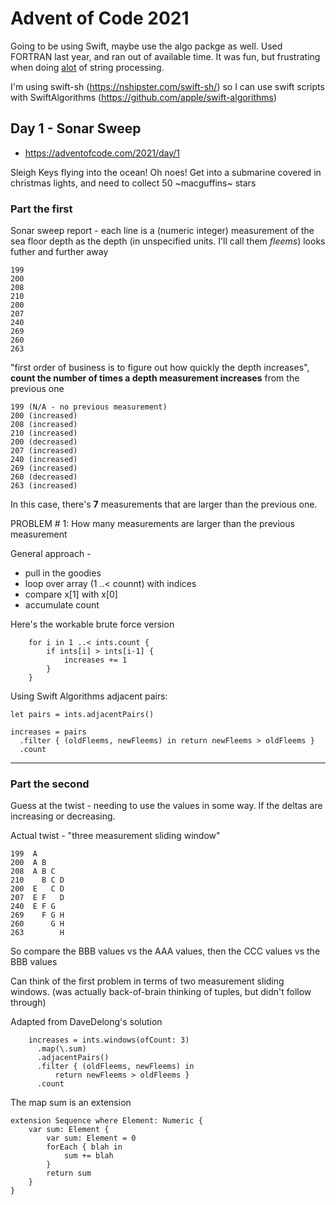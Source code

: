 # Advent of Code 2021

Going to be using Swift, maybe use the algo packge as well.  Used FORTRAN last year,
and ran out of available time.  It was fun, but frustrating when doing [alot](http://hyperboleandahalf.blogspot.com/2010/04/alot-is-better-than-you-at-everything.html)
of string processing.

I'm using swift-sh (https://nshipster.com/swift-sh/) so I can use swift scripts with SwiftAlgorithms (https://github.com/apple/swift-algorithms)


## Day 1 - Sonar Sweep

* https://adventofcode.com/2021/day/1

Sleigh Keys flying into the ocean!  Oh noes!  Get into a submarine covered in
christmas lights, and need to collect 50 ~macguffins~ stars

### Part the first

Sonar sweep report - each line is a (numeric integer) measurement of the sea
floor depth as the depth (in unspecified units.  I'll call them _fleems_)
 looks futher and further away

```
199
200
208
210
200
207
240
269
260
263
```

"first order of business is to figure out how quickly the depth increases",
**count the number of times a depth measurement increases** from the previous
one

```
199 (N/A - no previous measurement)
200 (increased)
208 (increased)
210 (increased)
200 (decreased)
207 (increased)
240 (increased)
269 (increased)
260 (decreased)
263 (increased)
```

In this case, there's **7** measurements that are larger than the previous one.

PROBLEM # 1: How many measurements are larger than the previous measurement

General approach - 

* pull in the goodies
* loop over array (1 ..< counnt) with indices
* compare x[1] with x[0]
* accumulate count


Here's the workable brute force version

```
    for i in 1 ..< ints.count {
        if ints[i] > ints[i-1] {
            increases += 1
        }
    }
```

Using Swift Algorithms adjacent pairs:

```
let pairs = ints.adjacentPairs()

increases = pairs
  .filter { (oldFleems, newFleems) in return newFleems > oldFleems }
  .count
```

----------

### Part the second

Guess at the twist - needing to use the values in some way.  If the deltas are
increasing or decreasing.

Actual twist - "three measurement sliding window"

```
199  A      
200  A B    
208  A B C  
210    B C D
200  E   C D
207  E F   D
240  E F G  
269    F G H
260      G H
263        H
```

So compare the BBB values vs the AAA values, then the CCC values vs the BBB values

Can think of the first problem in terms of two measurement sliding windows.
(was actually back-of-brain thinking of tuples, but didn't follow through)

Adapted from DaveDelong's solution

```
    increases = ints.windows(ofCount: 3)
      .map(\.sum)
      .adjacentPairs()
      .filter { (oldFleems, newFleems) in 
          return newFleems > oldFleems }
      .count
```

The map sum is an extension

```
extension Sequence where Element: Numeric {
    var sum: Element {
        var sum: Element = 0
        forEach { blah in
            sum += blah
        }
        return sum
    }
}
```
